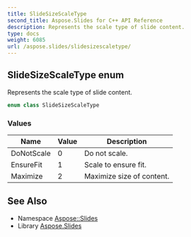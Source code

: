 ```yaml
---
title: SlideSizeScaleType
second_title: Aspose.Slides for C++ API Reference
description: Represents the scale type of slide content.
type: docs
weight: 6085
url: /aspose.slides/slidesizescaletype/
---
```

## SlideSizeScaleType enum


Represents the scale type of slide content.

```cpp
enum class SlideSizeScaleType
```

### Values

| Name | Value | Description |
| --- | --- | --- |
| DoNotScale | 0 | Do not scale. |
| EnsureFit | 1 | Scale to ensure fit. |
| Maximize | 2 | Maximize size of content. |

## See Also

* Namespace [Aspose::Slides](../)
* Library [Aspose.Slides](../../)